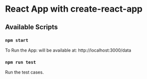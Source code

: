 # React App with create-react-app

## Available Scripts

### `npm start`
To Run the App: will be available at: http://localhost:3000/data

### `npm run test`
Run the test cases.
